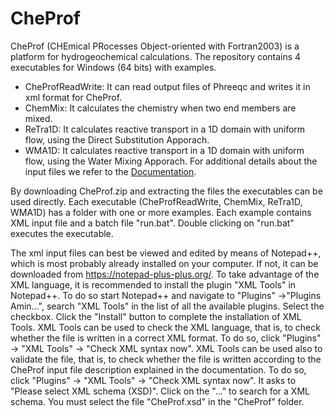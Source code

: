 # CheProf
CheProf (CHEmical PRocesses Object-oriented with Fortran2003) is a platform for hydrogeochemical calculations. The repository contains 4 executables for Windows (64 bits) with examples. 
- CheProfReadWrite: It can read output files of Phreeqc and writes it in xml format for CheProf.
- ChemMix: It calculates the chemistry when two end members are mixed.
- ReTra1D: It calculates reactive transport in a 1D domain with uniform flow, using the Direct Substitution Apporach.
- WMA1D: It calculates reactive transport in a 1D domain with uniform flow, using the Water Mixing Apporach.
For additional details about the input files we refer to the [Documentation](Documentation.pdf).

By downloading CheProf.zip and extracting the files the executables can be used directly. Each executable (CheProfReadWrite, ChemMix, ReTra1D, WMA1D) has a folder with one or more examples. Each example contains XML input file and a batch file "run.bat". Double clicking on "run.bat" executes the executable.

The xml input files can best be viewed and edited by means of Notepad++, which is most probably already installed on your computer. If not, it can be downloaded from https://notepad-plus-plus.org/.
To take advantage of the XML language, it is recommended to install the plugin "XML Tools" in Notepad++. To do so start Notepad++ and navigate to "Plugins" ->"Plugins Amin...", search "XML Tools" in the list of all the available plugins. Select the checkbox. Click the "Install" button to complete the installation of XML Tools.
XML Tools can be used to check the XML language, that is, to check whether the file is written in a correct XML format. To do so, click "Plugins" -> "XML Tools" -> "Check XML syntax now".
XML Tools can be used also to validate the file, that is, to check whether the file is written according to the CheProf input file description explained in the documentation. To do so, click "Plugins" -> "XML Tools" -> "Check XML syntax now". It asks to "Please select XML schema (XSD)". Click on the "..." to search for a XML schema. You must select the file "CheProf.xsd" in the "CheProf" folder.

